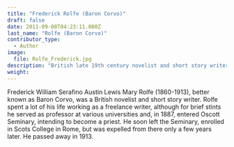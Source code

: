 ```yaml
---
title: "Frederick Rolfe (Baron Corvo)"
draft: false
date: 2011-09-08T04:23:11.000Z
last_name: "Rolfe (Baron Corvo)"
contributor_type:
  - Author
image:
  file: Rolfe_Frederick.jpg
description: "British late 19th century novelist and short story writer"
weight:
---
```


Frederick William Serafino Austin Lewis Mary Rolfe (1860-1913), better known as Baron Corvo, was a British novelist and short story writer. Rolfe spent a lot of his life working as a freelance writer, although for brief stints he served as professor at various universities and, in 1887, entered Oscott Seminary, intending to become a priest. He soon left the Seminary, enrolled in Scots College in Rome, but was expelled from there only a few years later. He passed away in 1913.

